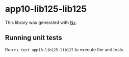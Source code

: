 # app10-lib125-lib125

This library was generated with [Nx](https://nx.dev).

## Running unit tests

Run `nx test app10-lib125-lib125` to execute the unit tests.

